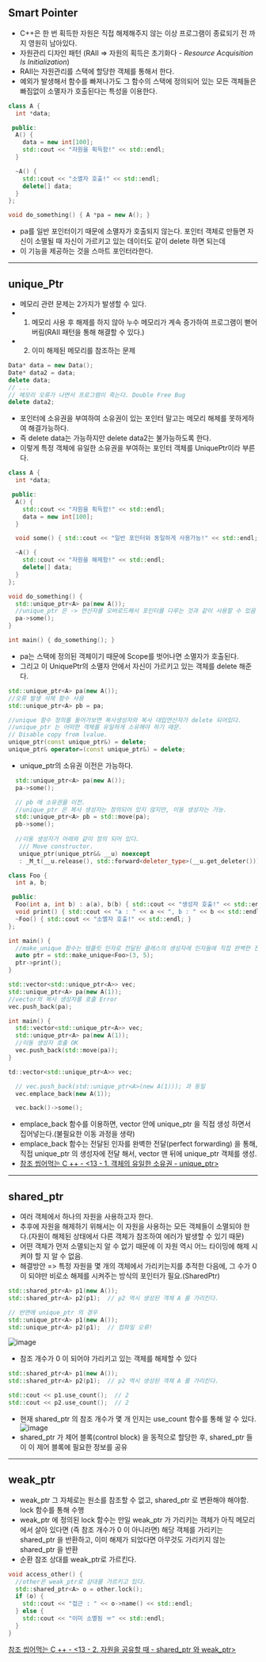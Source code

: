 ## Smart Pointer
* C\+\+은 한 번 획득한 자원은 직접 해제해주지 않는 이상 프로그램이 종료되기 전 까지 영원히 남아있다.
* 자원관리 디자인 패턴 (RAII => 자원의 획득은 초기화다 - *Resource Acquisition Is Initialization*)
* RAII는 자원관리를 스택에 할당한 객체를 통해서 한다.
* 예외가 발생해서 함수를 빠져나가도 그 함수의 스택에 정의되어 있는 모든 객체들은 빠짐없이 소멸자가 호출된다는 특성을 이용한다.
```cpp
class A {
  int *data;

 public:
  A() {
    data = new int[100];
    std::cout << "자원을 획득함!" << std::endl;
  }

  ~A() {
    std::cout << "소멸자 호출!" << std::endl;
    delete[] data;
  }
};

void do_something() { A *pa = new A(); }
```
* pa를 일반 포인터이기 때문에 소멸자가 호출되지 않는다. 포인터 객체로 만들면 자신이 소멸될 때 자신이 가르키고 있는 데이터도 같이 delete 하면 되는데
* 이 기능을 제공하는 것을 스마트 포인터라한다.
***
## unique_Ptr 
* 메모리 관련 문제는 2가지가 발생할 수 있다.
* 1. 메모리 사용 후 해제를 하지 않아 누수 메모리가 계속 증가하여 프로그램이 뻗어버림(RAII 패턴을 통해 해결할 수 있다.)   
* 2. 이미 해제된 메모리를 참조하는 문제
```cpp
Data* data = new Data();
Date* data2 = data;
delete data;
// ...
// 메모리 오류가 나면서 프로그램이 죽는다. Double Free Bug
delete data2;
```
* 포인터에 소유권을 부여하여 소유권이 있는 포인터 말고는 메모리 해제를 못하게하여 해결가능하다.
* 즉 delete data는 가능하지만 delete data2는 불가능하도록 한다.
* 이렇게 특정 객체에 유일한 소유권을 부여하는 포인터 객체를 UniquePtr이라 부른다.
```cpp
class A {
  int *data;

 public:
  A() {
    std::cout << "자원을 획득함!" << std::endl;
    data = new int[100];
  }

  void some() { std::cout << "일반 포인터와 동일하게 사용가능!" << std::endl; }

  ~A() {
    std::cout << "자원을 해제함!" << std::endl;
    delete[] data;
  }
};

void do_something() {
  std::unique_ptr<A> pa(new A());
  //unique_ptr 은 -> 연산자를 오버로드해서 포인터를 다루는 것과 같이 사용할 수 있음
  pa->some();
}

int main() { do_something(); }
```
* pa는 스택에 정의된 객체이기 때문에 Scope를 벗어나면 소멸자가 호출된다.
* 그리고 이 UniquePtr의 소멸자 안에서 자신이 가르키고 있는 객체를 delete 해준다.
```cpp
std::unique_ptr<A> pa(new A());
//오류 발생 삭제 함수 사용
std::unique_ptr<A> pb = pa;

//unique 함수 정의를 들어가보면 복사생성자와 복사 대입연산자가 delete 되어있다.
//unique_ptr 는 어떠한 객체를 유일하게 소유해야 하기 때문.
// Disable copy from lvalue.
unique_ptr(const unique_ptr&) = delete;
unique_ptr& operator=(const unique_ptr&) = delete;
```
* unique_ptr의 소유권 이전은 가능하다.
```cpp
  std::unique_ptr<A> pa(new A());
  pa->some();

  // pb 에 소유권을 이전.
  //unique_ptr 은 복사 생성자는 정의되어 있지 않지만, 이동 생성자는 가능.
  std::unique_ptr<A> pb = std::move(pa);
  pb->some();
  
  //이동 생성자가 아래와 같이 정의 되어 있다.   
   /// Move constructor.
   unique_ptr(unique_ptr&& __u) noexcept
   : _M_t(__u.release(), std::forward<deleter_type>(__u.get_deleter())) { }
```

```cpp
class Foo {
  int a, b;

 public:
  Foo(int a, int b) : a(a), b(b) { std::cout << "생성자 호출!" << std::endl; }
  void print() { std::cout << "a : " << a << ", b : " << b << std::endl; }
  ~Foo() { std::cout << "소멸자 호출!" << std::endl; }
};

int main() {
  //make_unique 함수는 템플릿 인자로 전달된 클래스의 생성자에 인자들에 직접 완벽한 전달을 수행
  auto ptr = std::make_unique<Foo>(3, 5);
  ptr->print();
}
```
```cpp
std::vector<std::unique_ptr<A>> vec;
std::unique_ptr<A> pa(new A(1));
//vector의 복사 생성자를 호출 Error
vec.push_back(pa);

int main() {
  std::vector<std::unique_ptr<A>> vec;
  std::unique_ptr<A> pa(new A(1));
  //이동 생성자 호출 OK
  vec.push_back(std::move(pa));  
}

td::vector<std::unique_ptr<A>> vec;

  // vec.push_back(std::unique_ptr<A>(new A(1))); 과 동일
  vec.emplace_back(new A(1));

  vec.back()->some();
```
* emplace_back 함수를 이용하면, vector 안에 unique_ptr 을 직접 생성 하면서 집어넣는다.(불필요한 이동 과정을 생략)
* emplace_back 함수는 전달된 인자를 완벽한 전달(perfect forwarding) 을 통해, 직접 unique_ptr<A> 의 생성자에 전달 해서, vector 맨 뒤에 unique_ptr<A> 객체를 생성. 
* [참조 씹어먹는 C \+\+ - \<13 - 1. 객체의 유일한 소유권 - unique_ptr\>](https://modoocode.com/229)
***   
## shared_ptr
* 여러 객체에서 하나의 자원을 사용하고자 한다.
* 추후에 자원을 해제하기 위해서는 이 자원을 사용하는 모든 객체들이 소멸되야 한다.(자원이 해제된 상태에서 다른 객체가 참조하여 에러가 발생할 수 있기 때문)
* 어떤 객체가 먼저 소멸되는지 알 수 없기 때문에 이 자원 역시 어느 타이밍에 해제 시켜야 할 지 알 수 없음.
* 해결방안 =>  특정 자원을 몇 개의 객체에서 가리키는지를 추적한 다음에, 그 수가 0 이 되야만 비로소 해제를 시켜주는 방식의 포인터가 필요.(SharedPtr)
	
```cpp
std::shared_ptr<A> p1(new A());
std::shared_ptr<A> p2(p1);  // p2 역시 생성된 객체 A 를 가리킨다.

// 반면에 unique_ptr 의 경우
std::unique_ptr<A> p1(new A());
std::unique_ptr<A> p2(p1);  // 컴파일 오류!
```
![image](https://user-images.githubusercontent.com/68372094/156302657-d120a39a-daa2-464e-aeff-7c4683a5242a.png)
*  참조 개수가 0 이 되어야 가리키고 있는 객체를 해제할 수 있다
```cpp
std::shared_ptr<A> p1(new A());
std::shared_ptr<A> p2(p1);  // p2 역시 생성된 객체 A 를 가리킨다.

std::cout << p1.use_count();  // 2
std::cout << p2.use_count();  // 2
```
* 현재 shared_ptr 의 참조 개수가 몇 개 인지는 use_count 함수를 통해 알 수 있다.
![image](https://user-images.githubusercontent.com/68372094/156303201-7803fdc8-4d2c-4324-92f7-e9cd59abccf9.png)
* shared_ptr 가 제어 블록(control block) 을 동적으로 할당한 후, shared_ptr 들이 이 제어 블록에 필요한 정보를 공유
***
## weak_ptr
* weak_ptr 그 자체로는 원소를 참조할 수 없고, shared_ptr 로 변환해야 해야함. lock 함수를 통해 수행
* weak_ptr 에 정의된 lock 함수는 만일 weak_ptr 가 가리키는 객체가 아직 메모리에서 살아 있다면 (즉 참조 개수가 0 이 아니라면) 해당 객체를 가리키는 shared_ptr 을 반환하고, 
 이미 해제가 되었다면 아무것도 가리키지 않는 shared_ptr 을 반환
* 순환 참조 상대를 weak_ptr로 가르킨다.
```cpp
void access_other() {
  //other은 weak_ptr로 상대를 가르키고 있다.
  std::shared_ptr<A> o = other.lock();
  if (o) {
    std::cout << "접근 : " << o->name() << std::endl;
  } else {
    std::cout << "이미 소멸됨 ㅠ" << std::endl;
  }
}
```
[참조 씹어먹는 C \+\+ - \<13 - 2. 자원을 공유할 때 - shared_ptr 와 weak_ptr\>](https://modoocode.com/252)
